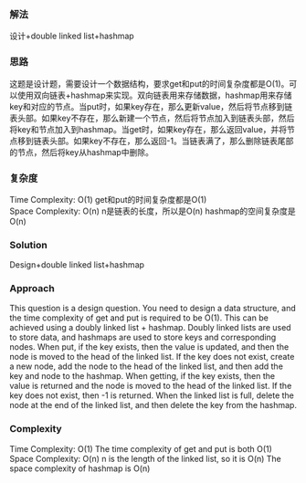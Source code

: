 ### 解法 
设计+double linked list+hashmap

### 思路
这题是设计题，需要设计一个数据结构，要求get和put的时间复杂度都是O(1)。可以使用双向链表+hashmap来实现。双向链表用来存储数据，hashmap用来存储key和对应的节点。当put时，如果key存在，那么更新value，然后将节点移到链表头部。如果key不存在，那么新建一个节点，然后将节点加入到链表头部，然后将key和节点加入到hashmap。当get时，如果key存在，那么返回value，并将节点移到链表头部。如果key不存在，那么返回-1。当链表满了，那么删除链表尾部的节点，然后将key从hashmap中删除。
### 复杂度
Time Complexity: O(1) get和put的时间复杂度都是O(1)  
Space Complexity: O(n) n是链表的长度，所以是O(n) hashmap的空间复杂度是O(n)


### Solution
Design+double linked list+hashmap

### Approach
This question is a design question. You need to design a data structure, and the time complexity of get and put is required to be O(1). This can be achieved using a doubly linked list + hashmap. Doubly linked lists are used to store data, and hashmaps are used to store keys and corresponding nodes. When put, if the key exists, then the value is updated, and then the node is moved to the head of the linked list. If the key does not exist, create a new node, add the node to the head of the linked list, and then add the key and node to the hashmap. When getting, if the key exists, then the value is returned and the node is moved to the head of the linked list. If the key does not exist, then -1 is returned. When the linked list is full, delete the node at the end of the linked list, and then delete the key from the hashmap.

### Complexity
Time Complexity: O(1) The time complexity of get and put is both O(1)  
Space Complexity: O(n) n is the length of the linked list, so it is O(n) The space complexity of hashmap is O(n)